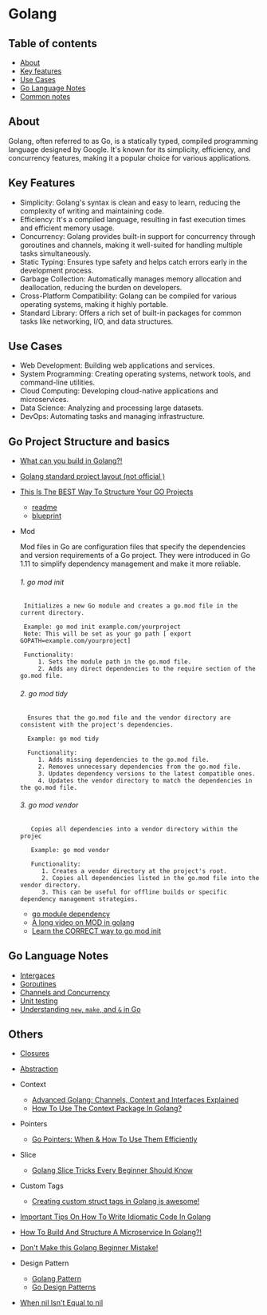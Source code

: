 # Golang 



## Table of contents
 - [About](#about)
 - [Key features](#features)
 - [Use Cases](#use-case)
 - [Go Language Notes](#note)
 - [Common notes](#others)


## About <a name = "about"></a>
Golang, often referred to as Go, is a statically typed, compiled programming language designed by Google. It's known for its simplicity, efficiency, and concurrency features, making it a popular choice for various applications.

## Key Features <a name = "features"></a>
 - Simplicity: Golang's syntax is clean and easy to learn, reducing the complexity of writing and maintaining code.
 - Efficiency: It's a compiled language, resulting in fast execution times and efficient memory usage.
 - Concurrency: Golang provides built-in support for concurrency through goroutines and channels, making it well-suited for handling multiple tasks simultaneously.
 - Static Typing: Ensures type safety and helps catch errors early in the development process.
 - Garbage Collection: Automatically manages memory allocation and deallocation, reducing the burden on developers.
 - Cross-Platform Compatibility: Golang can be compiled for various operating systems, making it highly portable.
 - Standard Library: Offers a rich set of built-in packages for common tasks like networking, I/O, and data structures.

## Use Cases <a name = "use-case"></a>
 - Web Development: Building web applications and services.
 - System Programming: Creating operating systems, network tools, and command-line utilities.
 - Cloud Computing: Developing cloud-native applications and microservices.
 - Data Science: Analyzing and processing large datasets.
 - DevOps: Automating tasks and managing infrastructure.

## Go Project Structure and basics 
 - [What can you build in Golang?!](https://www.youtube.com/watch?v=4fjNO9CuqVs)
 - [Golang standard project layout (not official )](https://github.com/golang-standards/project-layout)
 - [This Is The BEST Way To Structure Your GO Projects](https://www.youtube.com/watch?v=dxPakeBsgl4)
    - [readme](https://github.com/Melkeydev/go-blueprint?tab=readme-ov-file)
    - [blueprint](https://go-blueprint.dev/)
 - Mod
   
   Mod files in Go are configuration files that specify the dependencies and version requirements of a Go project.
   They were introduced in Go 1.11 to simplify dependency management and make it more reliable.

        
   ###### 1. go mod init
        Initializes a new Go module and creates a go.mod file in the current directory.

        Example: go mod init example.com/yourproject
        Note: This will be set as your go path [ export GOPATH=example.com/yourproject]
   
        Functionality:
            1. Sets the module path in the go.mod file.
            2. Adds any direct dependencies to the require section of the go.mod file.

   
    ###### 2. go mod tidy
         Ensures that the go.mod file and the vendor directory are consistent with the project's dependencies.

         Example: go mod tidy

         Functionality:
            1. Adds missing dependencies to the go.mod file.
            2. Removes unnecessary dependencies from the go.mod file.
            3. Updates dependency versions to the latest compatible ones.
            4. Updates the vendor directory to match the dependencies in the go.mod file.

   ###### 3. go mod vendor
          Copies all dependencies into a vendor directory within the projec

          Example: go mod vendor
   
          Functionality:
             1. Creates a vendor directory at the project's root.
             2. Copies all dependencies listed in the go.mod file into the vendor directory.
             3. This can be useful for offline builds or specific dependency management strategies.


    - [go module dependency](https://www.youtube.com/watch?v=5VKZzVNKodk)
    - [A long video on MOD in golang](https://www.youtube.com/watch?v=O8uUGEobo-Q)
    - [Learn the CORRECT way to go mod init](https://www.youtube.com/watch?v=z8ovKw2ddsI)
  

## Go Language Notes <a name = "notes"></a>
 - [Intergaces](features/Interfaces.md)
 - [Goroutines](features/Goroutines.md)
 - [Channels and Concurrency](features/Channels%20and%20Concurrency.md)
 - [Unit testing](unit-test/unit_test.md)
 - [Understanding `new`, `make`, and `&` in Go](features/understanding_new_make_and_&_in_go.md)

## Others <a name = "others"></a>
 - [Closures](https://www.youtube.com/watch?v=jHd0FczIjAE&list=PL7g1jYj15RUMMCMDYPyZHN3CaWbt3Rl5y&index=1)
 - [Abstraction](https://www.youtube.com/watch?v=CRY4_-p5FgM&list=PL7g1jYj15RUMMCMDYPyZHN3CaWbt3Rl5y&index=5)
 - Context
    - [Advanced Golang: Channels, Context and Interfaces Explained](https://www.youtube.com/watch?v=VkGQFFl66X4)
    - [How To Use The Context Package In Golang?](https://www.youtube.com/watch?v=kaZOXRqFPCw)
 - Pointers
    - [Go Pointers: When & How To Use Them Efficiently](https://www.youtube.com/watch?v=3WsEDZRif6U)
 - Slice
    - [Golang Slice Tricks Every Beginner Should Know](https://www.youtube.com/watch?v=AL_C9nF_0ss)
 - Custom Tags
    - [Creating custom struct tags in Golang is awesome!](https://www.youtube.com/watch?v=vtHZb7gNlbw)
  
 - [Important Tips On How To Write Idiomatic Code In Golang](https://www.youtube.com/watch?v=9cJHCoSxbn8)
 - [How To Build And Structure A Microservice In Golang?!](https://www.youtube.com/watch?v=sqj4UzN4OpU)
 - [Don't Make this Golang Beginner Mistake!](https://www.youtube.com/watch?v=M9h6KGFRRwE)
 - Design Pattern
      - [Golang Pattern](https://www.youtube.com/watch?v=pNv0dXBqKsM&list=PLZ6pHHPq5DrnH7XK5NXAXbCFeHfQzIauk)
      - [Go Design Patterns](https://www.youtube.com/watch?v=F365lY5ECGY&list=PLJbE2Yu2zumAKLbWO3E2vKXDlQ8LT_R28)
  
 - [When nil Isn't Equal to nil](https://www.calhoun.io/when-nil-isnt-equal-to-nil/)








